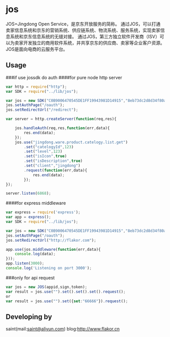 # jos

JOS=Jingdong Open Service，是京东开放服务的简称。
通过JOS，可以打通卖家信息系统和京东的营销系统、供应链系统、物流系统、服务系统，实现卖家信息系统和京东信息系统的无缝对接。
通过JOS，第三方独立软件开发商（ISV）可以为卖家开发独立的商用软件系统，并共享京东的供应商、卖家等企业客户资源。
JOS是面向电商的云服务平台。

## Usage

###if use jossdk do auth
####for pure node http server
```javascript
var http = require("http");
var SDK = require("../lib/jos");

var jos = new SDK("C0B9006470545DE1FF19943981D14915","8eb73dc2d8d34f80a0070692ae4f17d1");
jos.setAuthPage("/oauth");
jos.setRedirectUrl("/redirect");

var server = http.createServer(function(req,res){

    jos.handleAuth(req,res,function(err,data){
        res.end(data);
    });
    jos.use("jingdong.ware.product.catelogy.list.get")
        .set("catelogyId",123)
        .set("level",123)
        .set("isIcon",true)
        .set("isDescription",true)
        .set("client","jingdong")
        .request(function(err,data){
            res.end(data);
        });
});

server.listen(6868);
```
####for express middleware
```javascript
var express = require('express');
var app = express();
var SDK = require("../lib/jos");

var jos = new SDK("C0B9006470545DE1FF19943981D14915","8eb73dc2d8d34f80a0070692ae4f17d1");
jos.setAuthPage("/oauth");
jos.setRedirectUrl("http://flakor.com");

app.use(jos.middleware(function(err,data){
    console.log(data);
}));
app.listen(3000);
console.log('Listening on port 3000');
```
###only for api request
```javascript
var jos = new JOS(appid,sign,token);
var result = jos.use("").set().set().set().request();
or
var result = jos.use("").set({set:"66666"}).request();
```
## Developing by

saint(mail:saint@aliyun.com)
blog:http://www.flakor.cn
